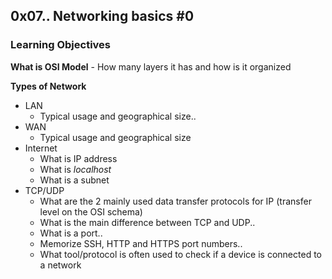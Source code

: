 ## 0x07.. Networking basics #0
### Learning Objectives
**What is OSI Model**
    - How many layers it has and how is it organized

**Types of Network**
* LAN
    - Typical usage and geographical size..
* WAN
    - Typical usage and geographical size
* Internet
    - What is IP address
    - What is *localhost*
    - What is a subnet
* TCP/UDP
    - What are the 2 mainly used data transfer protocols for IP (transfer level on the OSI schema)
    - What is the main difference between TCP and UDP..
    - What is a port..
    - Memorize SSH, HTTP and HTTPS port numbers..
    - What tool/protocol is often used to check if a device is connected to a network
